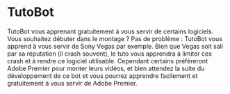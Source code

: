 # TutoBot
TutoBot vous apprenant gratuitement à vous servir de certains logiciels. Vous souhaitez débuter dans le montage ? Pas de problème : TutoBot vous apprend à vous servir de Sony Vegas par exemple. Bien que Vegas soit sali par sa réputation (il crash souvent), le tuto vous apprendra à limiter ces crash et à rendre ce logiciel utilisable.  Cependant certains préféreront Adobe Premier pour monter leurs vidéos, et bien attendez la suite du développement de ce bot et vous pourrez apprendre facilement et gratuitement à vous servir de Adobe Premier. 
